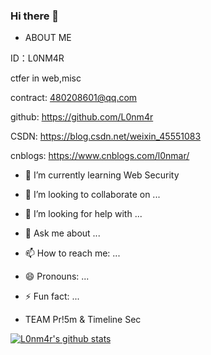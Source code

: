 ### Hi there 👋

- ABOUT ME
 
ID：L0NM4R

ctfer in web,misc

contract: 480208601@qq.com

github: https://github.com/L0nm4r

CSDN: https://blog.csdn.net/weixin_45551083

cnblogs: https://www.cnblogs.com/l0nmar/

- 🌱 I’m currently learning Web Security
- 👯 I’m looking to collaborate on ...
- 🤔 I’m looking for help with ...
- 💬 Ask me about ...
- 📫 How to reach me: ...
- 😄 Pronouns: ...
- ⚡ Fun fact: ...

- TEAM
Pr!5m & Timeline Sec
<!--
**L0nm4r/L0nm4r** is a ✨ _special_ ✨ repository because its `README.md` (this file) appears on your GitHub profile.

Here are some ideas to get you started:

- 🔭 I’m currently working on ...
- 🌱 I’m currently learning ...
- 👯 I’m looking to collaborate on ...
- 🤔 I’m looking for help with ...
- 💬 Ask me about ...
- 📫 How to reach me: ...
- 😄 Pronouns: ...
- ⚡ Fun fact: ...
-->
[![L0nm4r's github stats](https://github-readme-stats.vercel.app/api?username=L0nm4r)](https://github.com/anuraghazra/github-readme-stats)
